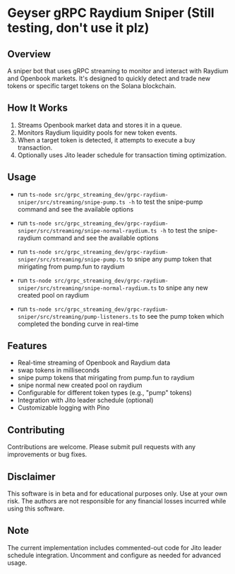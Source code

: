 # Geyser gRPC Raydium Sniper (Still testing, don't use it plz)

## Overview

A sniper bot that uses gRPC streaming to monitor and interact with Raydium and Openbook markets. It's designed to quickly detect and trade new tokens or specific target tokens on the Solana blockchain.

## How It Works

1. Streams Openbook market data and stores it in a queue.
2. Monitors Raydium liquidity pools for new token events.
3. When a target token is detected, it attempts to execute a buy transaction.
4. Optionally uses Jito leader schedule for transaction timing optimization.

## Usage

- run `ts-node src/grpc_streaming_dev/grpc-raydium-sniper/src/streaming/snipe-pump.ts -h` to test the snipe-pump command and see the available options
- run `ts-node src/grpc_streaming_dev/grpc-raydium-sniper/src/streaming/snipe-normal-raydium.ts -h` to test the snipe-raydium command and see the available options
- run `ts-node src/grpc_streaming_dev/grpc-raydium-sniper/src/streaming/snipe-pump.ts` to snipe any pump token that mirigating from pump.fun to raydium
- run `ts-node src/grpc_streaming_dev/grpc-raydium-sniper/src/streaming/snipe-normal-raydium.ts` to snipe any new created pool on raydium

- run `ts-node src/grpc_streaming_dev/grpc-raydium-sniper/src/streaming/pump-listeners.ts` to see the pump token which completed the bonding curve in real-time

## Features

- Real-time streaming of Openbook and Raydium data
- swap tokens in milliseconds
- snipe pump tokens that mirigating from pump.fun to raydium
- snipe normal new created pool on raydium
- Configurable for different token types (e.g., "pump" tokens)
- Integration with Jito leader schedule (optional)
- Customizable logging with Pino

## Contributing

Contributions are welcome. Please submit pull requests with any improvements or bug fixes.

## Disclaimer

This software is in beta and for educational purposes only. Use at your own risk. The authors are not responsible for any financial losses incurred while using this software.

## Note

The current implementation includes commented-out code for Jito leader schedule integration. Uncomment and configure as needed for advanced usage.
